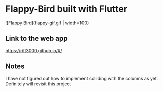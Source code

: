 # Flappy-Bird built with Flutter
![Flappy Bird](flappy-gif.gif | width=100)

## Link to the web app
https://rift3000.github.io/#/

## Notes
I have not figured out how to implement colliding with the columns as yet. Definitely will revisit this project